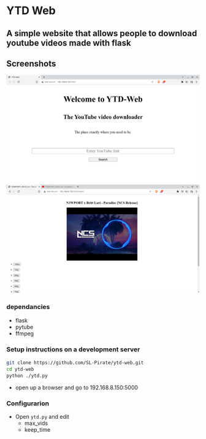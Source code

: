 # YTD Web

## A simple website that allows people to download youtube videos made with flask 

## Screenshots
![homepage](https://raw.githubusercontent.com/SL-Pirate/ytd-web/main/screenshots/ss1.png)
![video description page](https://raw.githubusercontent.com/SL-Pirate/ytd-web/main/screenshots/ss2.png)

### dependancies 
- flask
- pytube
- ffmpeg

### Setup instructions on a development server
```bash
git clone https://github.com/SL-Pirate/ytd-web.git
cd ytd-web
python ./ytd.py
```

- open up a browser and go to 192.168.8.150:5000

### Configurarion
- Open ```ytd.py``` and edit
  - max_vids
  - keep_time